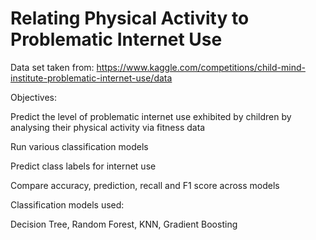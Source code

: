 # Relating Physical Activity to Problematic Internet Use

Data set taken from: https://www.kaggle.com/competitions/child-mind-institute-problematic-internet-use/data

Objectives:

Predict the level of problematic internet use exhibited by children by analysing their physical activity via fitness data 

Run various classification models

Predict class labels for internet use

Compare accuracy, prediction, recall and F1 score across models



Classification models used: 

Decision Tree, Random Forest, KNN, Gradient Boosting
